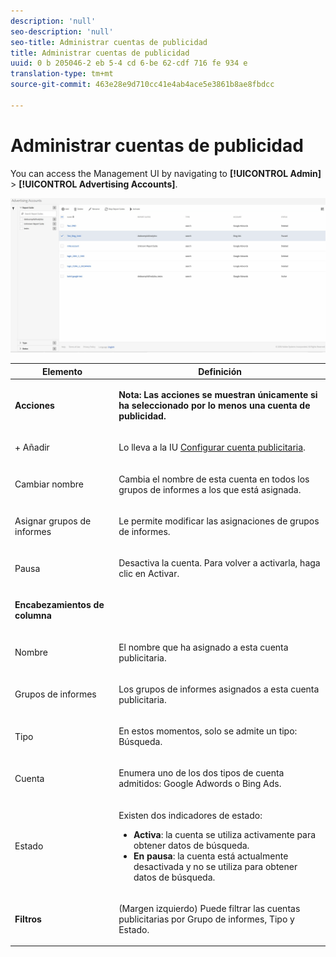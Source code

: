 ```yaml
---
description: 'null'
seo-description: 'null'
seo-title: Administrar cuentas de publicidad
title: Administrar cuentas de publicidad
uuid: 0 b 205046-2 eb 5-4 cd 6-be 62-cdf 716 fe 934 e
translation-type: tm+mt
source-git-commit: 463e28e9d710cc41e4ab4ace5e3861b8ae8fbdcc

---
```



# Administrar cuentas de publicidad

You can access the Management UI by navigating to **[!UICONTROL Admin]** &gt; **[!UICONTROL Advertising Accounts]**.

![](assets/manage_ad_accounts.png)

<table id="table_BE318026CF024E94A885EED86AA7077F"> 
 <thead> 
  <tr> 
   <th colname="col1" class="entry"> Elemento </th> 
   <th colname="col2" class="entry"> Definición </th> 
  </tr>
 </thead>
 <tbody> 
  <tr> 
   <td colname="col1"> <p><b>Acciones</b> </p> </td> 
   <td colname="col2"> <p><b>Nota: Las acciones se muestran únicamente si ha seleccionado por lo menos una cuenta de publicidad. </b> </p> </td> 
  </tr> 
  <tr> 
   <td colname="col1"> <p>+ Añadir </p> </td> 
   <td colname="col2"> <p>Lo lleva a la IU <a href="../../../integrate/c-advertising-analytics/c-adanalytics-workflow/aa-create-ad-account.md#concept_1958E8C15C334E8B9DC510EC8D5DCA7C" format="dita" scope="local">Configurar cuenta publicitaria</a>. </p> </td> 
  </tr> 
  <tr> 
   <td colname="col1"> <p>Cambiar nombre </p> </td> 
   <td colname="col2"> <p>Cambia el nombre de esta cuenta en todos los grupos de informes a los que está asignada. </p> </td> 
  </tr> 
  <tr> 
   <td colname="col1"> <p>Asignar grupos de informes </p> </td> 
   <td colname="col2"> <p>Le permite modificar las asignaciones de grupos de informes. </p> </td> 
  </tr> 
  <tr> 
   <td colname="col1"> <p>Pausa </p> </td> 
   <td colname="col2"> <p>Desactiva la cuenta. Para volver a activarla, haga clic en <span class="uicontrol">Activar</span>. </p> </td> 
  </tr> 
  <tr> 
   <td colname="col1"> <p><b>Encabezamientos de columna</b> </p> </td> 
   <td colname="col2"> </td> 
  </tr> 
  <tr> 
   <td colname="col1"> <p>Nombre </p> </td> 
   <td colname="col2"> <p>El nombre que ha asignado a esta cuenta publicitaria. </p> </td> 
  </tr> 
  <tr> 
   <td colname="col1"> <p>Grupos de informes </p> </td> 
   <td colname="col2"> <p>Los grupos de informes asignados a esta cuenta publicitaria. </p> </td> 
  </tr> 
  <tr> 
   <td colname="col1"> <p>Tipo </p> </td> 
   <td colname="col2"> <p>En estos momentos, solo se admite un tipo: Búsqueda. </p> </td> 
  </tr> 
  <tr> 
   <td colname="col1"> <p>Cuenta </p> </td> 
   <td colname="col2"> <p>Enumera uno de los dos tipos de cuenta admitidos: Google Adwords o Bing Ads. </p> </td> 
  </tr> 
  <tr> 
   <td colname="col1"> <p>Estado </p> </td> 
   <td colname="col2"> <p>Existen dos indicadores de estado: </p> 
    <ul id="ul_376263DEF6EE44B48564D272D3CBFCBC"> 
     <li id="li_75E329B68B4D4E929E227E717C993082"><b>Activa</b>: la cuenta se utiliza activamente para obtener datos de búsqueda. </li> 
     <li id="li_5E2DF98B22D34437A2A2C93F996C1EA2"><b>En pausa</b>: la cuenta está actualmente desactivada y no se utiliza para obtener datos de búsqueda. </li> 
    </ul> </td> 
  </tr> 
  <tr> 
   <td colname="col1"> <p><b>Filtros</b> </p> </td> 
   <td colname="col2"> <p>(Margen izquierdo) Puede filtrar las cuentas publicitarias por Grupo de informes, Tipo y Estado. </p> </td> 
  </tr> 
 </tbody> 
</table>

